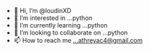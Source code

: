 - 👋 Hi, I’m @loudinXD
- 👀 I’m interested in ...python
- 🌱 I’m currently learning ...python
- 💞️ I’m looking to collaborate on ...python
- 📫 How to reach me ...athreyac4@gmail.com

<!---
loudinXD/loudinXD is a ✨ special ✨ repository because its `README.md` (this file) appears on your GitHub profile.
You can click the Preview link to take a look at your changes.
--->
